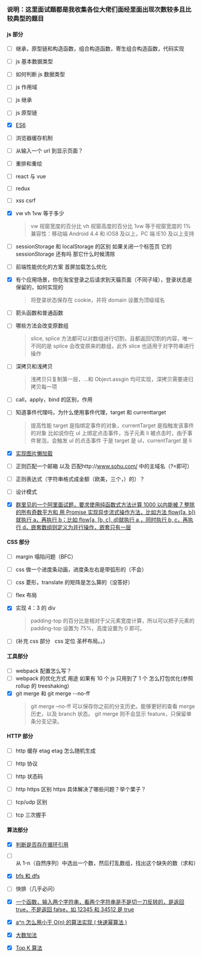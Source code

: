 ### 说明：这里面试题都是我收集各位大佬们面经里面出现次数较多且比较典型的题目

#### js 部分

- [ ] 继承，原型链和构造函数，组合构造函数，寄生组合构造函数，代码实现

- [ ] js 基本数据类型
- [ ] 如何判断 js 数据类型

- [ ] js 作用域
- [ ] js 继承
- [ ] js 原型链
- [x] [ES6](./js/7.md)

- [ ] 浏览器缓存机制

- [ ] 从输入一个 url 到显示页面？
- [ ] 重排和重绘

- [ ] react 与 vue
- [ ] redux

- [ ] xss csrf

- [x] vw vh 1vw 等于多少

  > vw 视窗宽度的百分比
  > vh 视窗高度的百分比
  > 1vw 等于视窗宽度的 1%
  > 兼容性：移动端 Android 4.4 和 iOS8 及以上，PC 端 IE10 及以上支持

- [ ] sessionStorage 和 localStorage 的区别
      如果关闭一个标签页 它的 sessionStorage 还有吗 那它什么时候清除

- [ ] 前端性能优化的方案
      首屏加载怎么优化

- [x] 有个应用场景，你在淘宝登录之后请求到天猫页面（不同子域），登录状态是保留的，如何实现的
  > 将登录状态保存在 cookie，并将 domain 设置为顶级域名
- [ ] 箭头函数和普通函数

- [ ] 哪些方法会改变原数组

  > slice, splice 方法都可以对数组进行切割，且都返回切割的内容，唯一不同的是 splice 会改变原来的数组，此外 slice 也适用于对字符串进行操作

- [ ] 深拷贝和浅拷贝

  > 浅拷贝只复制第一层，...和 Object.assgin 均可实现，深拷贝需要递归拷贝每一项

- [ ] call，apply，bind 的区别，作用

- [ ] 知道事件代理吗，为什么使用事件代理，target 和 currenttarget

  > 提高性能
  > target 是指绑定事件的对象，currentTarget 是指触发该事件的对象
  > 比如说你在 ul 上绑定点击事件，当子元素 li 被点击时，由于事件冒泡，会触发 ul 的点击事件
  > 于是 target 是 ul，currentTarget 是 li

- [x] [实现图片懒加载](./js/lazy-load.html)

- [ ] 正则匹配一个邮箱 以及 匹配http://www.sohu.com/ 中的主域名（?=即可）
- [ ] 正则表达式（字符串格式成金额（欧美，三个，）的）？
- [ ] 设计模式
- [x] [群里见的一个阿里面试题，要求使用纯函数式方法计算 1000 以内能被 7 整除的所有奇数平方和 用 Promise 实现异步流式操作方法，比如方法 flow([a, b])就执行 a，再执行 b；比如 flow[a, [b, c], d]就执行 a,，同时执行 b, c，再执行 d，嵌套数组则定义为并行操作，嵌套只有一层](./js/flow.js)

#### CSS 部分

- [ ] margin 塌陷问题（BFC）
- [ ] css 做一个进度条动画，进度条左右是带弧形的（不会）

- [ ] css 菱形，translate 的矩阵是怎么算的（没答好）

- [ ] flex 布局

- [x] 实现 4：3 的 div
  > padding-top 的百分比是相对于父元素宽度计算，所以可以把子元素的 padding-top 设置为 75%，高度设置为 0 即可。
- [ ] (补充 css 部分   css 定位 圣杯布局。。)

#### 工具部分

- [ ] webpack 配置怎么写？
- [ ] webpack 的优化方式 用途
      如果有 10 个 js 只用到了 1 个 怎么打包优化(参照 rollup 的 treeshaking)
- [x] git merge 和 git merge --no-ff
  > git merge –no-ff 可以保存你之前的分支历史。能够更好的查看 merge 历史，以及 branch 状态。
  > git merge 则不会显示 feature，只保留单条分支记录。

#### HTTP 部分

- [ ] http 缓存 etag
      etag 怎么随机生成

- [ ] http 协议
- [ ] http 状态码
- [ ] http https 区别 https 具体解决了哪些问题？举个栗子？
- [ ] tcp/udp 区别
- [ ] tcp 三次握手

#### 算法部分

- [x] [判断是否存在循环引用](./algorithm/validate.js)

- [ ] 从 1-n（自然序列）中选出一个数，然后打乱数组，找出这个缺失的数（求和）

- [x] [bfs 和 dfs](./algorithm/dfs_bfs.js)

- [ ] 快排（几乎必问）

- [x] [一个函数，输入两个字符串，看两个字符串是不是切一刀反转的，是返回 true，不是返回 false，如 12345 和 34512 是 true](./algorithm/5.js)

- [x] [a^n 怎么用小于 O(n) 的算法实现 ( 快速幂算法 )](./algorithm/quickPow.js)

- [x] [大数加法](./algorithm/bigNumber.js)

- [x] [Top K 算法](./algorithm/topk.js)
